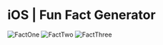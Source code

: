 # iOS | Fun Fact Generator

![FactOne](https://github.com/SonyaMoisset/fun-fact-ios/blob/master/factOne.png)
![FactTwo](https://github.com/SonyaMoisset/fun-fact-ios/blob/master/factTwo.png)
![FactThree](https://github.com/SonyaMoisset/fun-fact-ios/blob/master/factThree.png)
